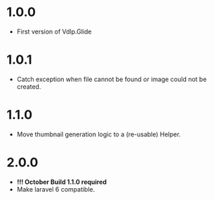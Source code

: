 # 1.0.0
- First version of Vdlp.Glide
# 1.0.1
- Catch exception when file cannot be found or image could not be created.
# 1.1.0
- Move thumbnail generation logic to a (re-usable) Helper.
# 2.0.0
- __!!! October Build 1.1.0 required__ 
- Make laravel 6 compatible.
